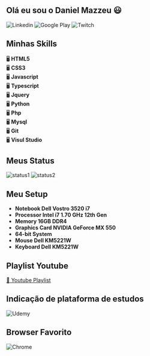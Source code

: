 ## Olá eu sou o Daniel Mazzeu 😃
![Linkedin](https://img.shields.io/badge/LinkedIn-0077B5?style=for-the-badge&logo=linkedin&logoColor=white)
![Google Play](https://img.shields.io/badge/Google_Play-414141?style=for-the-badge&logo=google-play&logoColor=white)
![Twitch](https://img.shields.io/badge/Twitch-9146FF?style=for-the-badge&logo=twitch&logoColor=white)



## Minhas Skills
🖥️ **HTML5** <br/>
🖥️ **CSS3** <br/>
🖥️ **Javascript** <br/>
🖥️ **Typescript** <br/>
🖥️ **Jquery** <br/>
🖥️ **Python** <br/>
🖥️ **Php** <br/>
🖥️ **Mysql** <br/>
🖥️ **Git** <br/>
🖥️ **Visul Studio** <br/>

## Meus Status
![status1](https://github-readme-stats.vercel.app/api?username=danzzeu&theme=merko)
![status2](https://github-readme-stats.vercel.app/api/top-langs/?username=danzzeu&theme=merko)


## Meu Setup
+ **Notebook Dell Vostro 3520 i7**
+ **Processor Intel i7 1.70 GHz 12th Gen**
+ **Memory 16GB DDR4**
+ **Graphics Card NVIDIA GeForce MX 550**
+ **64-bit System**
+ **Mouse Dell KM5221W**
+ **Keyboard Dell KM5221W**


## Playlist Youtube
<a href="[https://github.com/[removed]](https://www.youtube.com/playlist?list=PLiduNjzudndvROdIuM9HornT6zeRk3FDn)" rel="follow">🎵 Youtube Playlist</a>


## Indicação de plataforma de estudos
![Udemy](https://img.shields.io/badge/Udemy-EC5252?style=for-the-badge&logo=Udemy&logoColor=white)


## Browser Favorito
![Chrome](https://img.shields.io/badge/Google_chrome-4285F4?style=for-the-badge&logo=Google-chrome&logoColor=white)
